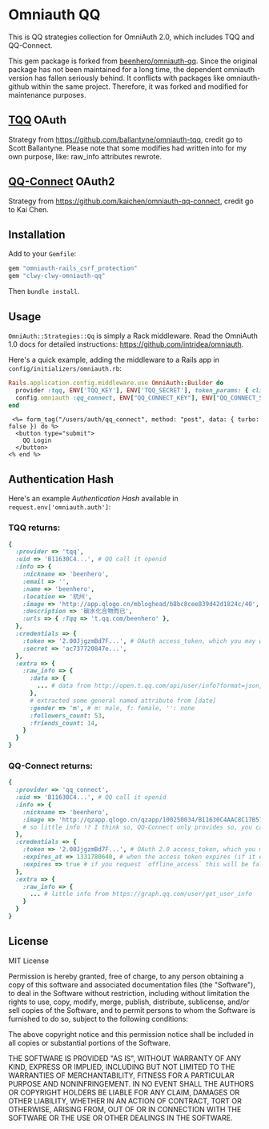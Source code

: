 # Omniauth QQ

This is QQ strategies collection for OmniAuth 2.0, which includes TQQ and QQ-Connect.

This gem package is forked from [beenhero/omniauth-qq](https://github.com/beenhero/omniauth-qq).
Since the original package has not been maintained for a long time, the dependent omniauth version has fallen seriously behind.
It conflicts with packages like omniauth-github within the same project. Therefore, it was forked and modified for maintenance purposes.
  
## [TQQ](http://open.t.qq.com/) OAuth
  Strategy from https://github.com/ballantyne/omniauth-tqq, credit go to Scott Ballantyne.
  Please note that some modifies had written into for my own purpose, like: raw_info attributes rewrote.
    
## [QQ-Connect](http://connect.qq.com/intro/login/) OAuth2
  Strategy from https://github.com/kaichen/omniauth-qq-connect, credit go to Kai Chen.

## Installation

Add to your `Gemfile`:

```ruby
gem "omniauth-rails_csrf_protection"
gem "clwy-clwy-omniauth-qq"
```

Then `bundle install`.


## Usage

`OmniAuth::Strategies::Qq` is simply a Rack middleware. Read the OmniAuth 1.0 docs for detailed instructions: https://github.com/intridea/omniauth.

Here's a quick example, adding the middleware to a Rails app in `config/initializers/omniauth.rb`:

```ruby
Rails.application.config.middleware.use OmniAuth::Builder do
  provider :tqq, ENV['TQQ_KEY'], ENV['TQQ_SECRET'], token_params: { client_id: ENV["QQ_CONNECT_KEY"], client_secret: ENV["QQ_CONNECT_SECRET"] }
  config.omniauth :qq_connect, ENV["QQ_CONNECT_KEY"], ENV["QQ_CONNECT_SECRET"], token_params: { client_id: ENV["QQ_CONNECT_KEY"], client_secret: ENV["QQ_CONNECT_SECRET"] }
end
```

```erb
 <%= form_tag("/users/auth/qq_connect", method: "post", data: { turbo: false }) do %>
  <button type="submit">
    QQ Login
  </button>
<% end %>
```

## Authentication Hash

Here's an example *Authentication Hash* available in `request.env['omniauth.auth']`:

### TQQ returns:

```ruby
{
  :provider => 'tqq',
  :uid => 'B11630C4...', # QQ call it openid
  :info => {
    :nickname => 'beenhero',
    :email => '',
    :name => 'beenhero',
    :location => '杭州',
    :image => 'http://app.qlogo.cn/mbloghead/b8bc8cee839d42d1824c/40',
    :description => '碳水化合物而已',
    :urls => { :Tqq => 't.qq.com/beenhero' },
  },
  :credentials => {
    :token => '2.00JjgzmBd7F...', # OAuth access_token, which you may wish to store
    :secret => 'ac737720847e...',
  },
  :extra => {
    :raw_info => {
      :data => {
        ... # data from http://open.t.qq.com/api/user/info?format=json, check by yourself
      },
      # extracted some general named attribute from [date]
      :gender => 'm', # m: male, f: female, '': none
      :followers_count: 53,
      :friends_count: 14,
    }
  }
}
```

### QQ-Connect returns:

```ruby
{
  :provider => 'qq_connect',
  :uid => 'B11630C4...', # QQ call it openid
  :info => {
    :nickname => 'beenhero',
    :image => 'http://qzapp.qlogo.cn/qzapp/100250034/B11630C4AAC8C17B57ECFEA80852C813/50',
    # so little info !? I think so, QQ-Connect only provides so, you can check from the raw_info below. Or you can try TQQ instead :)
  },
  :credentials => {
    :token => '2.00JjgzmBd7F...', # OAuth 2.0 access_token, which you may wish to store
    :expires_at => 1331780640, # when the access token expires (if it expires)
    :expires => true # if you request `offline_access` this will be false
  },
  :extra => {
    :raw_info => {
      ... # little info from https://graph.qq.com/user/get_user_info
    }
  }
}
```

## License

MIT License

Permission is hereby granted, free of charge, to any person obtaining
a copy of this software and associated documentation files (the
"Software"), to deal in the Software without restriction, including
without limitation the rights to use, copy, modify, merge, publish,
distribute, sublicense, and/or sell copies of the Software, and to
permit persons to whom the Software is furnished to do so, subject to
the following conditions:

The above copyright notice and this permission notice shall be
included in all copies or substantial portions of the Software.

THE SOFTWARE IS PROVIDED "AS IS", WITHOUT WARRANTY OF ANY KIND,
EXPRESS OR IMPLIED, INCLUDING BUT NOT LIMITED TO THE WARRANTIES OF
MERCHANTABILITY, FITNESS FOR A PARTICULAR PURPOSE AND
NONINFRINGEMENT. IN NO EVENT SHALL THE AUTHORS OR COPYRIGHT HOLDERS BE
LIABLE FOR ANY CLAIM, DAMAGES OR OTHER LIABILITY, WHETHER IN AN ACTION
OF CONTRACT, TORT OR OTHERWISE, ARISING FROM, OUT OF OR IN CONNECTION
WITH THE SOFTWARE OR THE USE OR OTHER DEALINGS IN THE SOFTWARE.